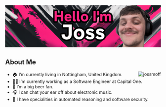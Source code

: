 # [![joss moffatt header](https://github.com/jossmoff/jossmoff/blob/main/assets/banner.png?raw=true)](https://joss.dev)

## About Me
<a href="#jossmoff-title">
  <img src="https://github-readme-stats.vercel.app/api?username=jossmoff&show_icons=true&theme=bear" alt="jossmoff" align="right" />
</a>

- 🏠 I’m currently living in Nottingham, United Kingdom.
- 👨‍💻 I’m currently working as a Software Engineer at Capital One.
- 🍺 I’m a big beer fan.
- 🎧 I can chat your ear off about electronic music.
- 🔎 I have specialities in automated reasoning and software security.



